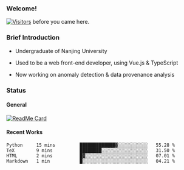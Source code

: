 ### Welcome!

[![Visitors](https://visitor-badge.laobi.icu/badge?page_id=HermitSun.HermitSun)]() before you came here.

### Brief Introduction

- Undergraduate of Nanjing University

- Used to be a web front-end developer, using Vue.js & TypeScript

- Now working on anomaly detection & data provenance analysis

### Status

#### General

[![ReadMe Card](https://github-readme-stats.hermitsun.vercel.app/api?username=HermitSun&count_private=true&show_icons=true)]()

#### Recent Works

<!--START_SECTION:waka-->
```text
Python     15 mins         █████████████▓░░░░░░░░░░░   55.28 % 
TeX        9 mins          ████████░░░░░░░░░░░░░░░░░   31.50 % 
HTML       2 mins          █▓░░░░░░░░░░░░░░░░░░░░░░░   07.01 % 
Markdown   1 min           █░░░░░░░░░░░░░░░░░░░░░░░░   04.21 % 
```
<!--END_SECTION:waka-->
